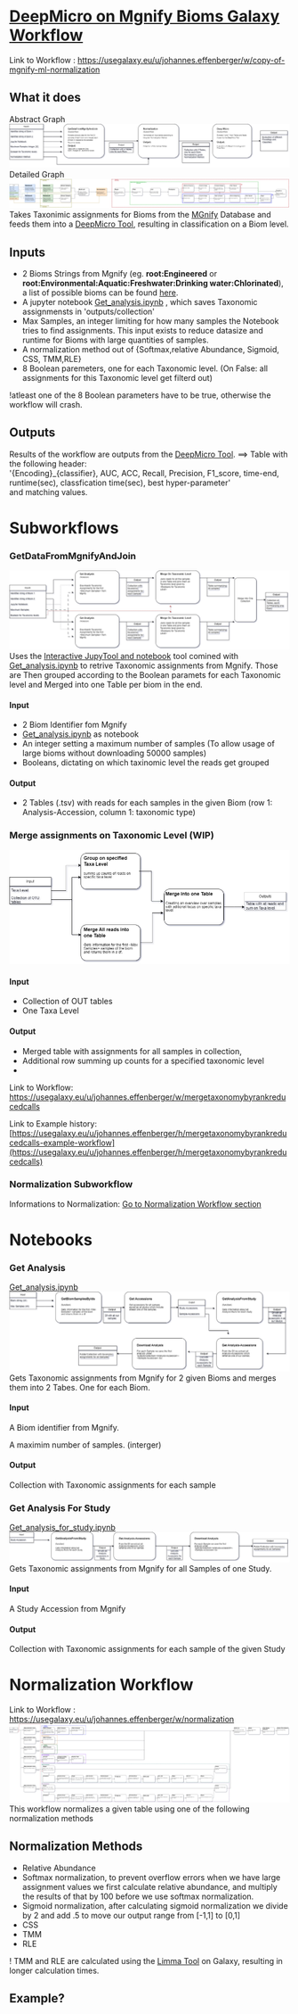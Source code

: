 # [DeepMicro on Mgnify Bioms Galaxy Workflow](https://usegalaxy.eu/u/johannes.effenberger/w/copy-of-mgnify-ml-normalization)
Link to Workflow : https://usegalaxy.eu/u/johannes.effenberger/w/copy-of-mgnify-ml-normalization
## What it does
Abstract Graph
![Image](https://github.com/OskarEffenberger/bachelorProject/blob/main/graphs/MgnifyMLAbstract_Fill.png)
Detailed Graph
![Image](https://github.com/OskarEffenberger/bachelorProject/blob/main/graphs/CompleteWorkflowGraph.png)
Takes Taxonimic assignments for Bioms from the [MGnify](https://www.ebi.ac.uk/metagenomics) Database and feeds them into a [DeepMicro Tool](https://usegalaxy.eu/?tool_id=toolshed.g2.bx.psu.edu%2Frepos%2Fiuc%2Fdeepmicro%2Fdeepmicro%2F1.4%2Bgalaxy1&version=latest), resulting in classification on a Biom level.
## Inputs
* 2 Bioms Strings from Mgnify (eg. **root:Engineered** or **root:Environmental:Aquatic:Freshwater:Drinking water:Chlorinated**), a list of possible bioms can be found [here](https://www.ebi.ac.uk/metagenomics/browse/biomes/).
* A jupyter notebook [Get_analysis.ipynb](https://github.com/OskarEffenberger/bachelorProject/blob/main/notebooks/Get_analysis.ipynb) , which saves Taxonomic assignmensts in 'outputs/collection'
* Max Samples, an integer limiting for how many samples the Notebook tries to find assignments. This input exists to reduce datasize and runtime for Bioms with large quantities of samples.
* A normalization method out of {Softmax,relative Abundance, Sigmoid, CSS, TMM,RLE}
* 8 Boolean paremeters, one for each Taxonomic level. (On False: all assignments for this Taxonomic level get filterd out)

!atleast one of the 8 Boolean parameters have to be true, otherwise the workflow will crash.

## Outputs
Results of the workflow are outputs from the [DeepMicro Tool](https://usegalaxy.eu/?tool_id=toolshed.g2.bx.psu.edu%2Frepos%2Fiuc%2Fdeepmicro%2Fdeepmicro%2F1.4%2Bgalaxy1&version=latest).
==> Table with the following header:  
'{Encoding}_{classifier}, AUC, ACC, Recall, Precision, F1_score, time-end, runtime(sec), classfication time(sec), best hyper-parameter'  
and matching values.
# Subworkflows
### GetDataFromMgnifyAndJoin
![Image](https://github.com/OskarEffenberger/bachelorProject/blob/main/graphs/GetDataFromMgnifyAndJoinGraph.png)
Uses the [Interactive JupyTool and notebook](https://usegalaxy.eu/root?tool_id=interactive_tool_jupyter_notebook) tool comined with [Get_analysis.ipynb](https://github.com/OskarEffenberger/bachelorProject/blob/main/notebooks/Get_analysis.ipynb) to retrive Taxonomic assignments from Mgnify. Those are Then grouped according to the Boolean paramets for each Taxonomic level and Merged into one Table per biom in the end.
#### Input
* 2 Biom Identifier fom Mgnify
* [Get_analysis.ipynb](https://github.com/OskarEffenberger/bachelorProject/blob/main/notebooks/Get_analysis.ipynb) as notebook
* An integer setting a maximum number of samples (To allow usage of large bioms without downloading 50000 samples)
* Booleans, dictating on which taxinomic level the reads get grouped
#### Output
* 2 Tables (.tsv) with reads for each samples in the given Biom (row 1: Analysis-Accession, column 1: taxonomic type)
### Merge assignments on Taxonomic Level (WIP)
![Image](https://github.com/OskarEffenberger/bachelorProject/blob/main/graphs/MergeTaxonomyOnRank.png)
#### Input
* Collection of OUT tables
* One Taxa Level
#### Output
* Merged table with assignments for all samples in collection,
* Additional row summing up counts for a specified taxonomic level
* 
Link to Workflow: https://usegalaxy.eu/u/johannes.effenberger/w/mergetaxonomybyrankreducedcalls

Link to Example history: [https://usegalaxy.eu/u/johannes.effenberger/h/mergetaxonomybyrankreducedcalls-example-workflow](https://usegalaxy.eu/u/johannes.effenberger/h/mergetaxonomybyrankreducedcalls)

### Normalization Subworkflow
Informations to Normalization: [Go to Normalization Workflow section](#normalization-workflow)
# Notebooks
### Get Analysis
[Get_analysis.ipynb](https://github.com/OskarEffenberger/bachelorProject/blob/main/notebooks/Get_analysis.ipynb)
![Image](https://github.com/OskarEffenberger/bachelorProject/blob/main/graphs/Get_Analysis_Notebook_Graph.png)
Gets Taxonomic assignments from Mgnify for 2 given Bioms and merges them into 2 Tabes. One for each Biom.
#### Input
A Biom identifier from Mgnify.

A maximim number of samples. (interger)
#### Output
Collection with Taxonomic assignments for each sample
### Get Analysis For Study
[Get_analysis_for_study.ipynb](https://github.com/OskarEffenberger/bachelorProject/blob/main/notebooks/Get_analysis_for_study.ipynb)
![Image](https://github.com/OskarEffenberger/bachelorProject/blob/main/graphs/Get_Analysis_For_Study_Notebook_Graph.png)
Gets Taxonomic assignments from Mgnify for all Samples of one Study.
#### Input
A Study Accession from Mgnify
#### Output
Collection with Taxonomic assignments for each sample of the given Study

# Normalization Workflow
Link to Workflow : https://usegalaxy.eu/u/johannes.effenberger/w/normalization
![Image](https://github.com/OskarEffenberger/bachelorProject/blob/main/graphs/FullNormalizationWF.png)
This workflow normalizes a given table using one of the following normalization methods 
## Normalization Methods
* Relative Abundance
* Softmax normalization, to prevent overflow errors when we have large assignment values we first calculate relative abundance, and multiply the results of that by 100 before we use softmax normalization.
* Sigmoid normalization, after calculating sigmoid normalization we divide by 2 and add .5 to move our output range from [-1,1] to [0,1]
* CSS
* TMM
* RLE

! TMM and RLE are calculated using the [Limma Tool](https://usegalaxy.eu/?tool_id=toolshed.g2.bx.psu.edu%2Frepos%2Fiuc%2Flimma_voom%2Flimma_voom%2F3.50.1%2Bgalaxy0&version=latest) on Galaxy, resulting in longer calculation times.
## Example?

